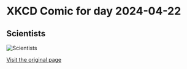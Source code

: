 
# XKCD Comic for day 2024-04-22

## Scientists

![Scientists](https://imgs.xkcd.com/comics/scientists.jpg "A leading expert characterized the situation as 'retarded'")

[Visit the original page](https://xkcd.com/36/)
